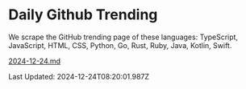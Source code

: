 # Daily Github Trending

We scrape the GitHub trending page of these languages: TypeScript, JavaScript, HTML, CSS, Python, Go, Rust, Ruby, Java, Kotlin, Swift.

[2024-12-24.md](https://github.com/nthung2112/github-trending/blob/main/2024-12-24.md)

Last Updated: 2024-12-24T08:20:01.987Z